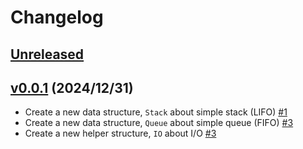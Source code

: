 # Changelog

## [Unreleased](https://github.com/today2098/go-algorithm/compare/v0.0.1...HEAD)

## [v0.0.1](https://github.com/today2098/go-algorithm/compare/84c1c73...v0.0.1) (2024/12/31)

- Create a new data structure, `Stack` about simple stack (LIFO) [#1](https://github.com/today2098/go-algorithm/pull/1)
- Create a new data structure, `Queue` about simple queue (FIFO) [#3](https://github.com/today2098/go-algorithm/pull/3/files)
- Create a new helper structure, `IO` about I/O [#3](https://github.com/today2098/go-algorithm/pull/3/files)
